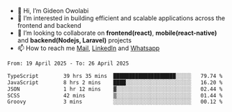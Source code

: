 - 👋 Hi, I’m Gideon Owolabi
- 👀 I’m interested in building efficient and scalable applications across the frontend and backend
- 💞️ I’m looking to collaborate on <b>frontend(react)</b>, <b>mobile(react-native)</b> and <b>backend(Nodejs, Laravel)</b> projects
- 📫 How to reach me <a href="mailto:gideoniyin2021@gmail.com">Mail</a>, <a href="https://www.linkedin.com/in/gideon-owolabi-9b667a232/">LinkedIn</a> and <a href="https://wa.me/2348055377085">Whatsapp</a>

<!---
gude1/gude1 is a ✨ special ✨ repository because its `README.md` (this file) appears on your GitHub profile.
You can click the Preview link to take a look at your changes.
--->

<!--START_SECTION:waka-->

```txt
From: 19 April 2025 - To: 26 April 2025

TypeScript        39 hrs 35 mins  ████████████████████░░░░░   79.74 %
JavaScript        8 hrs 2 mins    ████░░░░░░░░░░░░░░░░░░░░░   16.20 %
JSON              1 hr 12 mins    ▓░░░░░░░░░░░░░░░░░░░░░░░░   02.44 %
SCSS              42 mins         ▒░░░░░░░░░░░░░░░░░░░░░░░░   01.44 %
Groovy            3 mins          ░░░░░░░░░░░░░░░░░░░░░░░░░   00.12 %
```

<!--END_SECTION:waka-->
